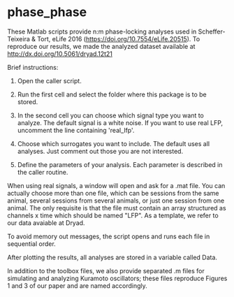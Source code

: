 # phase_phase

These Matlab scripts provide n:m phase-locking analyses used in Scheffer-Teixeira & Tort, eLife 2016 (https://doi.org/10.7554/eLife.20515). To reproduce our results, we made the analyzed dataset available at http://dx.doi.org/10.5061/dryad.12t21 

Brief instructions:

1) Open the caller script.

2) Run the first cell and select the folder where this package is to be stored.

3) In the second cell you can choose which signal type you want to analyze.
The default signal is a white noise. If you want to use real LFP, uncomment the
line containing 'real_lfp'. 

4) Choose which surrogates you want to include. The default uses all analyses.
Just comment out those you are not interested.

5) Define the parameters of your analysis. Each parameter is described in the caller routine.

When using real signals, a window will open and ask for a .mat file. You can actually
choose more than one file, which can be sessions from the same animal, several sessions
from several animals, or just one session from one animal. The only requisite is that
the file must contain an array structured as channels x time which should be  named "LFP". 
As a template, we refer to our data avaiable at Dryad.

To avoid memory out messages, the script opens and runs each file in sequential order.

After plotting the results, all analyses are stored in a variable called Data.

In addition to the toolbox files, we also provide separated .m files for simulating and analyzing Kuramoto oscillators; these files reproduce Figures 1 and 3 of our paper and are named accordingly.  

